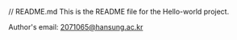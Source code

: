 // README.md
This is the README file for the Hello-world project.

Author's email: 2071065@hansung.ac.kr
